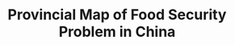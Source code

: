 ---
title: "Provincial Map of Food Security Problem in China"
excerpt: "This story map summarizes the food security problem in China in 2012. I made this map in the hope of evoking people’s awareness of this serious issue. It is also a precaution which can alert those who unfortunately have unhindered access to poisonous food in China.<br/>[<img src='/images/chinafood.png'>](http://www.arcgis.com/apps/StorytellingTextLegend/index.html?appid=d92d265566554095bc26757445abbbc4)"
collection: portfolio
---
